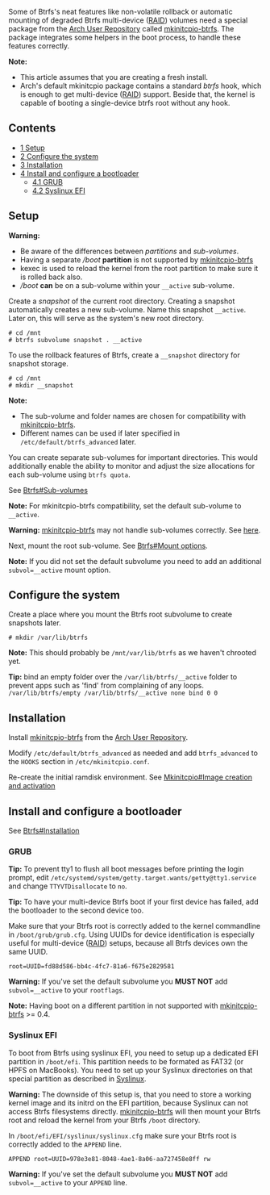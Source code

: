 Some of Btrfs's neat features like non-volatile rollback or automatic mounting of degraded Btrfs multi-device ([RAID](/index.php/RAID "RAID")) volumes need a special package from the [Arch User Repository](/index.php/Arch_User_Repository "Arch User Repository") called [mkinitcpio-btrfs](https://aur.archlinux.org/packages/mkinitcpio-btrfs/). The package integrates some helpers in the boot process, to handle these features correctly.

**Note:**

*   This article assumes that you are creating a fresh install.
*   Arch's default mkinitcpio package contains a standard *btrfs* hook, which is enough to get multi-device ([RAID](/index.php/RAID "RAID")) support. Beside that, the kernel is capable of booting a single-device btrfs root without any hook.

## Contents

*   [1 Setup](#Setup)
*   [2 Configure the system](#Configure_the_system)
*   [3 Installation](#Installation)
*   [4 Install and configure a bootloader](#Install_and_configure_a_bootloader)
    *   [4.1 GRUB](#GRUB)
    *   [4.2 Syslinux EFI](#Syslinux_EFI)

## Setup

**Warning:**

*   Be aware of the differences between *partitions* and *sub-volumes*.
*   Having a separate */boot* **partition** is not supported by [mkinitcpio-btrfs](https://aur.archlinux.org/packages/mkinitcpio-btrfs/)
*   kexec is used to reload the kernel from the root partition to make sure it is rolled back also.
*   */boot* **can** be on a sub-volume within your `__active` sub-volume.

Create a *snapshot* of the current root directory. Creating a snapshot automatically creates a new sub-volume. Name this snapshot `__active`. Later on, this will serve as the system's new root directory.

```
# cd /mnt
# btrfs subvolume snapshot . __active

```

To use the rollback features of Btrfs, create a `__snapshot` directory for snapshot storage.

```
# cd /mnt
# mkdir __snapshot

```

**Note:**

*   The sub-volume and folder names are chosen for compatibility with [mkinitcpio-btrfs](https://aur.archlinux.org/packages/mkinitcpio-btrfs/).
*   Different names can be used if later specified in `/etc/default/btrfs_advanced` later.

You can create separate sub-volumes for important directories. This would additionally enable the ability to monitor and adjust the size allocations for each sub-volume using `btrfs quota`.

See [Btrfs#Sub-volumes](/index.php/Btrfs#Sub-volumes "Btrfs")

**Note:** For mkinitcpio-btrfs compatibility, set the default sub-volume to `__active`.

**Warning:** [mkinitcpio-btrfs](https://aur.archlinux.org/packages/mkinitcpio-btrfs/) may not handle sub-volumes correctly. See [here](https://github.com/xtfxme/mkinitcpio-btrfs/issues/6).

Next, mount the root sub-volume. See [Btrfs#Mount options](/index.php/Btrfs#Mount_options "Btrfs").

**Note:** If you did not set the default subvolume you need to add an additional `subvol=__active` mount option.

## Configure the system

Create a place where you mount the Btrfs root subvolume to create snapshots later.

```
# mkdir /var/lib/btrfs

```

**Note:** This should probably be `/mnt/var/lib/btrfs` as we haven't chrooted yet.

**Tip:** bind an empty folder over the `/var/lib/btrfs/__active` folder to prevent apps such as 'find' from complaining of any loops. `/var/lib/btrfs/empty /var/lib/btrfs/__active none bind 0 0`

## Installation

Install [mkinitcpio-btrfs](https://aur.archlinux.org/packages/mkinitcpio-btrfs/) from the [Arch User Repository](/index.php/Arch_User_Repository "Arch User Repository").

Modify `/etc/default/btrfs_advanced` as needed and add `btrfs_advanced` to the `HOOKS` section in `/etc/mkinitcpio.conf`.

Re-create the initial ramdisk environment. See [Mkinitcpio#Image creation and activation](/index.php/Mkinitcpio#Image_creation_and_activation "Mkinitcpio")

## Install and configure a bootloader

See [Btrfs#Installation](/index.php/Btrfs#Installation "Btrfs")

### GRUB

**Tip:** To prevent tty1 to flush all boot messages before printing the login prompt, edit `/etc/systemd/system/getty.target.wants/getty@tty1.service` and change `TTYVTDisallocate` to `no`.

**Tip:** To have your multi-device Btrfs boot if your first device has failed, add the bootloader to the second device too.

Make sure that your Btrfs root is correctly added to the kernel commandline in `/boot/grub/grub.cfg`. Using UUIDs for device identification is especially useful for multi-device ([RAID](/index.php/RAID "RAID")) setups, because all Btrfs devices own the same UUID.

```
root=UUID=fd88d586-bb4c-4fc7-81a6-f675e2829581

```

**Warning:** If you've set the default subvolume you **MUST NOT** add `subvol=__active` to your `rootflags`.

**Note:** Having boot on a different partition in not supported with [mkinitcpio-btrfs](https://aur.archlinux.org/packages/mkinitcpio-btrfs/) >= 0.4.

### Syslinux EFI

To boot from Btrfs using syslinux EFI, you need to setup up a dedicated EFI partition in `/boot/efi`. This partition needs to be formated as FAT32 (or HPFS on MacBooks). You need to set up your Syslinux directories on that special partition as described in [Syslinux](/index.php/Syslinux "Syslinux").

**Warning:** The downside of this setup is, that you need to store a working kernel image and its initrd on the EFI partition, because Syslinux can not access Btrfs filesystems directly. [mkinitcpio-btrfs](https://aur.archlinux.org/packages/mkinitcpio-btrfs/) will then mount your Btrfs root and reload the kernel from your Btrfs `/boot` directory.

In `/boot/efi/EFI/syslinux/syslinux.cfg` make sure your Btrfs root is correctly added to the `APPEND` line.

```
APPEND root=UUID=978e3e81-8048-4ae1-8a06-aa727458e8ff rw

```

**Warning:** If you've set the default subvolume you **MUST NOT** add `subvol=__active` to your `APPEND` line.
